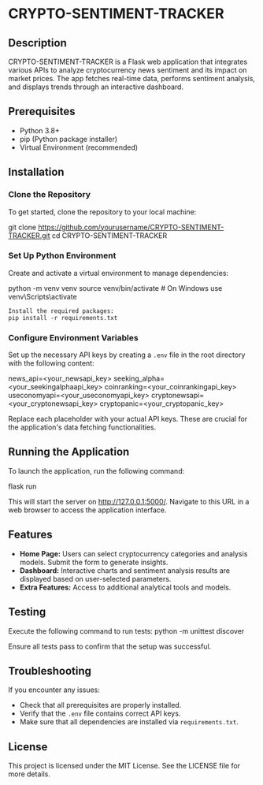 # CRYPTO-SENTIMENT-TRACKER

## Description
CRYPTO-SENTIMENT-TRACKER is a Flask web application that integrates various APIs to analyze cryptocurrency news sentiment and its impact on market prices. The app fetches real-time data, performs sentiment analysis, and displays trends through an interactive dashboard.

## Prerequisites
- Python 3.8+
- pip (Python package installer)
- Virtual Environment (recommended)

## Installation

### Clone the Repository
To get started, clone the repository to your local machine:

git clone https://github.com/yourusername/CRYPTO-SENTIMENT-TRACKER.git
cd CRYPTO-SENTIMENT-TRACKER


### Set Up Python Environment

Create and activate a virtual environment to manage dependencies:

python -m venv venv
source venv/bin/activate # On Windows use venv\Scripts\activate

```
Install the required packages:
pip install -r requirements.txt
```

### Configure Environment Variables
Set up the necessary API keys by creating a `.env` file in the root directory with the following content:

news_api=<your_newsapi_key>
seeking_alpha=<your_seekingalphaapi_key>
coinranking=<your_coinrankingapi_key>
useconomyapi=<your_useconomyapi_key>
cryptonewsapi=<your_cryptonewsapi_key>
cryptopanic=<your_cryptopanic_key>

Replace each placeholder with your actual API keys. These are crucial for the application's data fetching functionalities.

## Running the Application
To launch the application, run the following command:

flask run

This will start the server on http://127.0.0.1:5000/. Navigate to this URL in a web browser to access the application interface.

## Features
- **Home Page:** Users can select cryptocurrency categories and analysis models. Submit the form to generate insights.
- **Dashboard:** Interactive charts and sentiment analysis results are displayed based on user-selected parameters.
- **Extra Features:** Access to additional analytical tools and models.

## Testing
Execute the following command to run tests:
python -m unittest discover

Ensure all tests pass to confirm that the setup was successful.

## Troubleshooting
If you encounter any issues:
- Check that all prerequisites are properly installed.
- Verify that the `.env` file contains correct API keys.
- Make sure that all dependencies are installed via `requirements.txt`.


## License
This project is licensed under the MIT License. See the LICENSE file for more details.